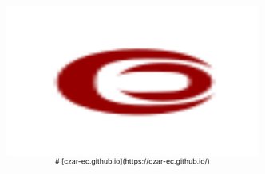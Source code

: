 <div style="width:100%">
  <img src="assets/crescent.svg" style="max-height:300px;width:100%;margin:0 auto">
</div>
<div style="width:100%;text-align:center">
  # [czar-ec.github.io](https://czar-ec.github.io/)
</div>
